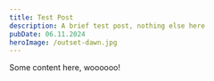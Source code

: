 ```yaml
---
title: Test Post
description: A brief test post, nothing else here
pubDate: 06.11.2024
heroImage: /outset-dawn.jpg
---
```

Some content here, woooooo!
